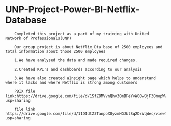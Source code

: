 # UNP-Project-Power-BI-Netflix-Database

        Completed this project as a part of my training with United Network of Professionals(UNP)

        Our group project is about Netflix Dta base of 2500 employees and total information about those 2500 employees

        1.We have analysed the data and made required changes.

        2.Created KPI's and dashboards according to our analysis

        3.We have also created aInsight page which helps to understand where it lacks and where Netflix is strong among customers

        PBIX file link:https://drive.google.com/file/d/1SfZ8MVvnQhv3OmBFeYvW00wBjF3OmopW/view?usp=sharing

        file link https://drive.google.com/file/d/11DIdtZ3TanpoX8yzmHGJbtSq2DrVqWec/view?usp=sharing
